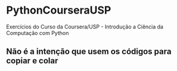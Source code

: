 # PythonCourseraUSP

Exercícios do Curso da Coursera/USP - Introdução a Ciência da Computação com Python

## Não é a intenção que usem os códigos para copiar e colar

